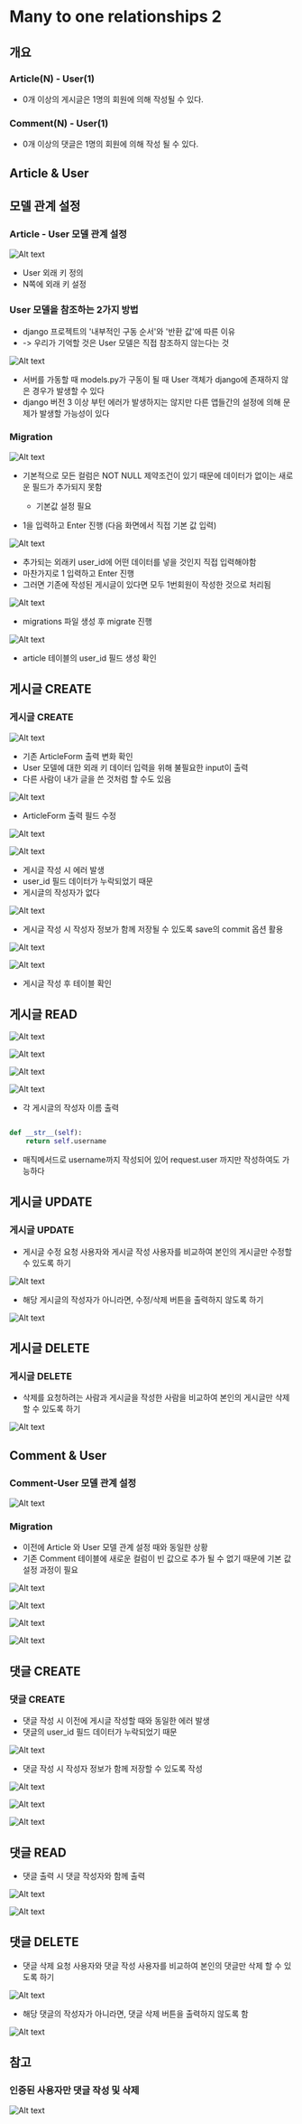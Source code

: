 # Many to one relationships 2

## 개요

### Article(N) - User(1)
- 0개 이상의 게시글은 1명의 회원에 의해 작성될 수 있다.

### Comment(N) - User(1)
- 0개 이상의 댓글은 1명의 회원에 의해 작성 될 수 있다.

## Article & User

## 모델 관계 설정

### Article - User 모델 관계 설정

![Alt text](<images/user model.JPG>)

- User 외래 키 정의
- N쪽에 외래 키 설정

### User 모델을 참조하는 2가지 방법
- django 프로젝트의 '내부적인 구동 순서'와 '반환 값'에 따른 이유
- -> 우리가 기억할 것은 User 모델은 직접 참조하지 않는다는 것

![Alt text](<images/user모델 참조.JPG>)

- 서버를 가동할 때 models.py가 구동이 될 때 User 객체가 django에 존재하지 않은 경우가 발생할 수 있다
- django 버전 3 이상 부턴 에러가 발생하지는 않지만 다른 앱들간의 설정에 의해 문제가 발생할 가능성이 있다

### Migration

![Alt text](images/migration1.JPG)

- 기본적으로 모든 컬럼은 NOT NULL 제약조건이 있기 때문에 데이터가 없이는 새로운 필드가 추가되지 못함
  - 기본값 설정 필요

- 1을 입력하고 Enter 진행 (다음 화면에서 직접 기본 값 입력)

![Alt text](images/migration2.JPG)

- 추가되는 외래키 user_id에 어떤 데이터를 넣을 것인지 직접 입력해야함
- 마찬가지로 1 입력하고 Enter 진행
- 그러면 기존에 작성된 게시글이 있다면 모두 1번회원이 작성한 것으로 처리됨

![Alt text](images/migration3.JPG)

- migrations 파일 생성 후 migrate 진행

![Alt text](images/migration4.png)

- article 테이블의 user_id 필드 생성 확인

## 게시글 CREATE

### 게시글 CREATE

![Alt text](images/create1.jpg)

- 기존 ArticleForm 출력 변화 확인
- User 모델에 대한 외래 키 데이터 입력을 위해 불필요한 input이 출력
- 다른 사람이 내가 글을 쓴 것처럼 할 수도 있음

![Alt text](images/create2.JPG)

- ArticleForm 출력 필드 수정

![Alt text](images/create3.JPG)

![Alt text](images/create3_1.JPG)

- 게시글 작성 시 에러 발생
- user_id 필드 데이터가 누락되었기 때문
- 게시글의 작성자가 없다

![Alt text](images/create4.JPG)
  
- 게시글 작성 시 작성자 정보가 함께 저장될 수 있도록 save의 commit 옵션 활용

![Alt text](images/create5.JPG)

![Alt text](images/create6.JPG)

- 게시글 작성 후 테이블 확인

## 게시글 READ

![Alt text](images/read1.JPG)

![Alt text](images/read2.JPG)

![Alt text](images/read3.JPG)

![Alt text](images/read4.JPG)

- 각 게시글의 작성자 이름 출력

```python

def __str__(self):
    return self.username

```
- 매직메서드로 username까지 작성되어 있어 request.user 까지만 작성하여도 가능하다

## 게시글 UPDATE

### 게시글 UPDATE
- 게시글 수정 요청 사용자와 게시글 작성 사용자를 비교하여 본인의 게시글만 수정할 수 있도록 하기

![Alt text](images/update1.JPG)

- 해당 게시글의 작성자가 아니라면, 수정/삭제 버튼을 출력하지 않도록 하기

![Alt text](images/update2.JPG)

## 게시글 DELETE

### 게시글 DELETE
- 삭제를 요청하려는 사람과 게시글을 작성한 사람을 비교하여 본인의 게시글만 삭제할 수 있도록 하기

![Alt text](images/delete.JPG)

## Comment & User

### Comment-User 모델 관계 설정

![Alt text](images/model1.JPG)

### Migration

- 이전에 Article 와 User 모델 관계 설정 때와 동일한 상황
- 기존 Comment 테이블에 새로운 컬럼이 빈 값으로 추가 될 수 없기 때문에 기본 값 설정 과정이 필요

![Alt text](images/migration1.JPG)

![Alt text](images/migration2.JPG)

![Alt text](images/migration3.JPG)

![Alt text](images/migration6.png)

## 댓글 CREATE

### 댓글 CREATE
- 댓글 작성 시 이전에 게시글 작성할 때와 동일한 에러 발생
- 댓글의 user_id 필드 데이터가 누락되었기 때문

![Alt text](<images/comment create1.JPG>)

- 댓글 작성 시 작성자 정보가 함께 저장할 수 있도록 작성

![Alt text](<images/comment create2.png>)

![Alt text](<images/comment create3.JPG>)

![Alt text](<images/comment create4.JPG>)

## 댓글 READ

- 댓글 출력 시 댓글 작성자와 함께 출력

![Alt text](<images/comment read.JPG>)

![Alt text](<images/comment read2.JPG>)

## 댓글 DELETE

- 댓글 삭제 요청 사용자와 댓글 작성 사용자를 비교하여 본인의 댓글만 삭제 할 수 있도록 하기

![Alt text](<images/comment delete1.JPG>)

- 해당 댓글의 작성자가 아니라면, 댓글 삭제 버튼을 출력하지 않도록 함

![Alt text](<images/comment delete2.JPG>)

## 참고

### 인증된 사용자만 댓글 작성 및 삭제

![Alt text](images/%EC%9D%B8%EC%A6%9D.JPG)
